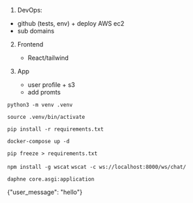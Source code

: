 
1. DevOps:
 - github (tests, env) + deploy AWS ec2
 - sub domains

2. Frontend 
   - React/tailwind
 
3. App
   - user profile + s3
   - add promts
 

```python3 -m venv .venv```

```source .venv/bin/activate```

```pip install -r requirements.txt```

```docker-compose up -d```

```pip freeze > requirements.txt```

```npm install -g wscat```
```wscat -c ws://localhost:8000/ws/chat/```

```daphne core.asgi:application```

{"user_message": "hello"}



